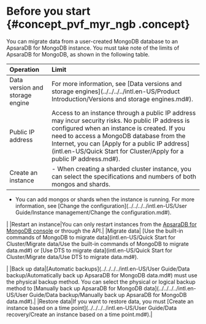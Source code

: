 # Before you start {#concept_pvf_myr_ngb .concept}

You can migrate data from a user-created MongoDB database to an ApsaraDB for MongoDB instance. You must take note of the limits of ApsaraDB for MongoDB, as shown in the following table.

|Operation|Limit|
|:--------|:----|
|Data version and storage engine|For more information, see [Data versions and storage engines](../../../../intl.en-US/Product Introduction/Versions and storage engines.md#).|
|Public IP address|Access to an instance through a public IP address may incur security risks. No public IP address is configured when an instance is created. If you need to access a MongoDB database from the Internet, you can [Apply for a public IP address](intl.en-US/Quick Start for Cluster/Apply for a public IP address.md#).|
|Create an instance| -   When creating a sharded cluster instance, you can select the specifications and numbers of both mongos and shards.
-   You can add mongos or shards when the instance is running. For more information, see [Change the configuration](../../../../intl.en-US/User Guide/Instance management/Change the configuration.md#).

 |
|Restart an instance|You can only restart instances from the [ApsaraDB for MongoDB console](https://mongodb.console.aliyun.com/) or through the API.|
|Migrate data| [Use the built-in commands of MongoDB to migrate data](intl.en-US/Quick Start for Cluster/Migrate data/Use the built-in commands of MongoDB to migrate data.md#) or [Use DTS to migrate data](intl.en-US/Quick Start for Cluster/Migrate data/Use DTS to migrate data.md#).

 |
|Back up data|[Automatic backups](../../../../intl.en-US/User Guide/Data backup/Automatically back up ApsaraDB for MongoDB data.md#) must use the physical backup method. You can select the physical or logical backup method to [Manually back up ApsaraDB for MongoDB data](../../../../intl.en-US/User Guide/Data backup/Manually back up ApsaraDB for MongoDB data.md#).|
|Restore data|If you want to restore data, you must [Create an instance based on a time point](../../../../intl.en-US/User Guide/Data recovery/Create an instance based on a time point.md#).|

